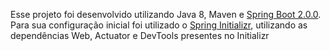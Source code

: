 Esse projeto foi desenvolvido utilizando Java 8, Maven e [Spring Boot 2.0.0](https://projects.spring.io/spring-boot/). 
Para sua configuração inicial foi utilizado o [Spring Initializr](https://start.spring.io/), utilizando as dependências Web, Actuator e DevTools presentes no Initializr